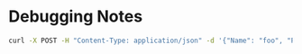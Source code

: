 # Debugging Notes
```bash
curl -X POST -H "Content-Type: application/json" -d '{"Name": "foo", "Password": "bar"}' localhost:8081/api/v1/player
```
